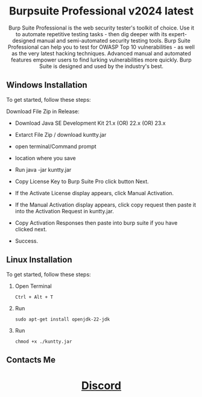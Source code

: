# <h1 align="center"> Burpsuite Professional v2024 latest </h1>

<p align="center"> Burp Suite Professional is the web security tester's toolkit of choice. Use it to automate repetitive testing tasks - then dig deeper with its expert-designed manual and semi-automated security testing tools. Burp Suite Professional can help you to test for OWASP Top 10 vulnerabilities - as well as the very latest hacking techniques. Advanced manual and automated features empower users to find lurking vulnerabilities more quickly. Burp Suite is designed and used by the industry's best.</p>


## Windows Installation

To get started, follow these steps:

Download File Zip in Release:

   - Download Java SE Development Kit 21.x (OR) 22.x (OR) 23.x

   - Extarct File Zip / download kuntty.jar

   - open terminal/Command prompt 

   - location where you save
    
   - Run java -jar kuntty.jar

   - Copy License Key to Burp Suite Pro click button Next.

   - If the Activate License display appears, click Manual Activation.

   - If the Manual Activation display appears, click copy request then paste it into the Activation Request in kuntty.jar.

   - Copy Activation Responses then paste into burp suite if you have clicked next.

   - Success.

   ## Linux Installation

   To get started, follow these steps:

1. Open Terminal
   ```
   Ctrl + Alt + T
   ```

2. Run 

   ```
   sudo apt-get install openjdk-22-jdk
   ```
3. Run 
   ```
   chmod +x ./kuntty.jar
   ```

## Contacts Me

<h1 align="center">

[Discord](https://discord.com/users/822475459500834877/)
 </h1>
 
<br></br>


 
